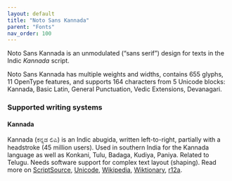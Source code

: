 ```yaml
---
layout: default
title: "Noto Sans Kannada"
parent: "Fonts"
nav_order: 100
---
```

Noto Sans Kannada is an unmodulated (“sans serif”) design for texts in the Indic _Kannada_ script. 

Noto Sans Kannada has multiple weights and widths, contains 655 glyphs, 11 OpenType features, and supports 164 characters from 5 Unicode blocks: Kannada, Basic Latin, General Punctuation, Vedic Extensions, Devanagari.


### Supported writing systems


#### Kannada

Kannada (<span class='autonym'>ಕನ್ನಡ ಲಿಪಿ</span>) is an Indic abugida, written left-to-right, partially with a headstroke (45 million users). Used in southern India for the Kannada language as well as Konkani, Tulu, Badaga, Kudiya, Paniya. Related to Telugu. Needs software support for complex text layout (shaping). Read more on [ScriptSource](https://scriptsource.org/scr/Knda), [Unicode](https://www.unicode.org/versions/Unicode13.0.0/ch12.pdf#G38298), [Wikipedia](https://en.wikipedia.org/wiki/ISO_15924:Knda), [Wiktionary](https://en.wiktionary.org/wiki/Category:Kannada_script), [r12a](https://r12a.github.io/scripts/links?iso=Knda).

